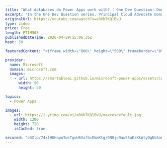 ```yaml
---
title: "What databases do Power Apps work with? | One Dev Question: Dona Sarkar"
excerpt: "In the One Dev Question series, Principal Cloud Advocate Dona Sarkar explains how she uses Power Apps and why.   For more information, visit: https://docs.microsoft.com/powerapps/developer/common-data-service/overview/?WT.mc_id=onedevquestion-c9-donasa    Try Azure for free: https://aka.ms/TryAzure7"
originalUrl: https://youtube.com/watch?v=e0Xh7KQlBvU
type: video
price: Free
length: PT1M50S
publishedDateTime: 2020-04-29T15:06:36Z
heat: 50

featuredContent: "<iframe width=\"800\" height=\"500\" frameborder=\"0\" src=\"https://www.youtube.com/embed/e0Xh7KQlBvU\" allow=\"accelerometer; autoplay; encrypted-media; gyroscope; picture-in-picture\" allowfullscreen></iframe>"

provider:
  name: Microsoft
  domain: microsoft.com
  images:
    - url: https://smartableai.github.io/microsoft-power-apps/assets/images/organizations/microsoft.com-50x50.jpg
      width: 50
      height: 50

topics:
  - Power Apps

images:
  - url: https://i.ytimg.com/vi/e0Xh7KQlBvU/maxresdefault.jpg
    width: 1280
    height: 720
    isCached: true

secured: "eGXlp/74xlHUHopuTwsTgwU6VafbsEkmKtg/QN0jo9awS5aEzKkAtyDgNbSaC5Hq5LYKMblMwj3Njr2v3h1beavM/hxwY7Vg8036oVJEdm30fAnGZoLUJrMaMhRyiPR7sW6k+P1A1jww6p5I5l6MYZNr93ISegYFw5sJj0ciNkdUP7nwDFJUBju7ImZju35nIblDOKhvnqhmR5pmuItJkfrDS573yeVcqO4ze8pdKy6HoZPv0v44l/YiWomozGoXNBGCjZBY6SQOWULENDXUcm6nLdX75RD76RxCIA9Ifpbp4ZWGHGDLKJSoFJlCf+KOVeG+JvZpvk8DcSREcI7CQlPiHQmaMXaGWCwYV4fo3w87tRho/xzqY+myDlZl4QEV3lY3ErJphU51HEXP+Zk60G5EP95pfbIIEnZg6/BQoTc=;6+DEVVZHX2DYSN9McxKgLQ=="
---
```


